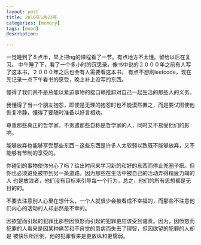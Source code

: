 ```yaml
---
layout: post
title: 2016年5月23号
categories: [memory]
tags: [mood]
description:

---
```


一觉睡到了８点半，早上把ng的课程看了一节。有点地方不太懂。留给以后在复习。
中午睡了下，看了一个多小时的沉思录，像书中说的２０００年之前有人写了这本书，２０００年之后也会有人需要看这本书。
有点不想刷leetcode，现在先记录一点下午看书的感受，晚上补上没写的东西。

懂得了我们并不是总能以紧迫事物的接口赖推卸对自己一起生活的那些人的义务。

我懂得了当一个朋友抱怨，即使是无理的抱怨时也不能漠然置之，而是要试图使他恢复冷静，懂得了要随时准备以好言相劝。

尊重那些真正的哲学家，不责遣那些自称是哲学家的人，同时又不易受他们的影响。

能够放弃也能够享受那些东西－这些东西是许多人太软弱以致既不能够放弃，又不能够有节制的享受的。

你碰到的事物使你分心了吗？给出时间来学习新的和好的东西而停止兜圈子把。但你也必须避免被带到另一条道路。因为那些在生活中被自己的活动弄得精疲力竭的人
也是放浪者，他们没有目标来引导每一个行为，总之，他们的所有思想都是无目的的。

不要去注意别人心里在想什么，一个人就很少会被看成不幸福的，而那些不注意他们内心的活动的人却必然是不幸的。

因欲望而引起的犯罪比那些因愤怒而引起的犯罪更应该受到谴责。因为，因愤怒而犯罪的人看来是因某种痛苦和不自觉的患病而失去了理智，但因欲望的犯罪的人却是
被快乐所压倒，他的犯罪看来是更放纵和更懦弱。
